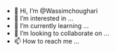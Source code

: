 - 👋 Hi, I’m @Wassimchoughari
- 👀 I’m interested in ...
- 🌱 I’m currently learning ...
- 💞️ I’m looking to collaborate on ...
- 📫 How to reach me ...

<!---
Wassimchoughari/Wassimchoughari is a ✨ special ✨ repository because its `README.md` (this file) appears on your GitHub profile.
You can click the Preview link to take a look at your changes.
--->
